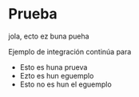 # Prueba

jola, ecto ez buna pueha

Ejemplo de integración continúa para

* Esto es huna prueva
* Ezto es hun eguemplo
* Esto no es hun el eguemplo

